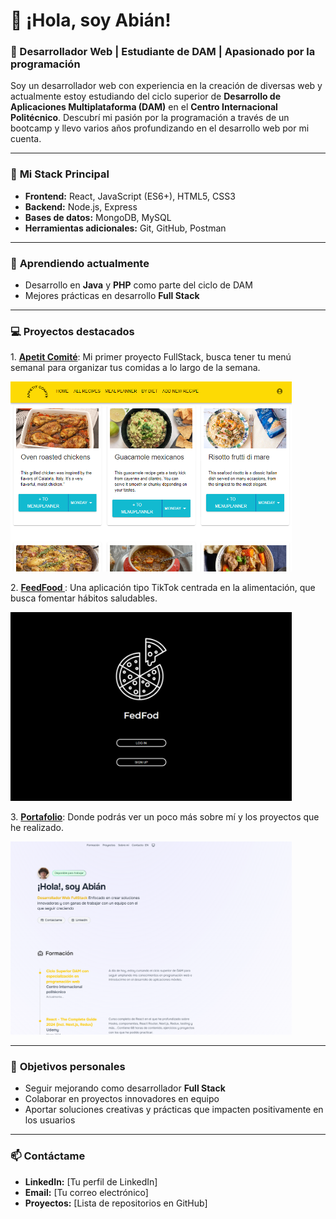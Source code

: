# 👋 ¡Hola, soy Abián!  

### 🌟 Desarrollador Web | Estudiante de DAM | Apasionado por la programación  

Soy un desarrollador web con experiencia en la creación de diversas web y actualmente estoy estudiando del ciclo superior de **Desarrollo de Aplicaciones Multiplataforma (DAM)** en el **Centro Internacional Politécnico**. Descubrí mi pasión por la programación a través de un bootcamp y llevo varios años profundizando en el desarrollo web por mi cuenta.  

---

### 🚀 **Mi Stack Principal**  
- **Frontend:** React, JavaScript (ES6+), HTML5, CSS3  
- **Backend:** Node.js, Express  
- **Bases de datos:** MongoDB, MySQL  
- **Herramientas adicionales:** Git, GitHub, Postman  

---

### 🌱 **Aprendiendo actualmente**  
- Desarrollo en **Java** y **PHP** como parte del ciclo de DAM  
- Mejores prácticas en desarrollo **Full Stack**  

---

### 💻 **Proyectos destacados**  

<p> 1. <a href="https://github.com/abian22/Frontend-React-Project-Apetit-Comite"><strong>Apetit Comité</strong></a>: Mi primer proyecto FullStack, busca tener tu menú semanal para organizar tus comidas a lo largo de la semana.</p>
  <img src="https://github.com/abian22/abian22/blob/main/apetit.PNG" width="450" />
<br>
<p>2. <a href="https://github.com/abian22/FedFodFront"><strong>FeedFood </strong> </a>: Una aplicación tipo TikTok centrada en la alimentación, que busca fomentar hábitos saludables.</p>

   <a href="https://fedfod.netlify.app/">
     <img src="https://github.com/abian22/abian22/blob/main/fedfodfront.PNG" width="450" />
   </a>
<br>
<p>3. <a href="https://github.com/abian22/porfolio.dev"><strong>Portafolio</strong></a>: Donde podrás ver un poco más sobre mí y los proyectos que he realizado.</p>
<a href="https://porfolioabian.netlify.app/">
   <img src="https://github.com/abian22/abian22/blob/main/Porfolio.PNG" width="450" />
  </a>
<br>


---

### 🎯 **Objetivos personales**  
- Seguir mejorando como desarrollador **Full Stack**  
- Colaborar en proyectos innovadores en equipo  
- Aportar soluciones creativas y prácticas que impacten positivamente en los usuarios  

---

### 📫 **Contáctame**  
- **LinkedIn:** [Tu perfil de LinkedIn]  
- **Email:** [Tu correo electrónico]  
- **Proyectos:** [Lista de repositorios en GitHub]  
